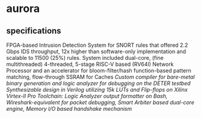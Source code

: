 # aurora

## specifications
FPGA-based Intrusion Detection System for SNORT rules that offered 2.2 Gbps IDS throughput, 12x higher than software-only implementation and scalable to 11500 (25%) rules. System included dual-core, (fine multithreaded) 4-threaded, 5-stage RISC-V based (RV64I) Network Processor and an accelerator for bloom-filter/hash function-based pattern matching, flow-through SSRAM for Caches
*Custom compiler for bare-metal binary generation and logic analyzer for debugging on the DETER testbed*
*Synthesizable design in Verilog utilizing 15k LUTs and Flip-flops on Xilinx Virtex-II Pro*
*Toolchain: Logic Analyzer output formatter on Bash, Wireshark-equivalent for packet debugging, Smart Arbiter based dual-core engine, Memory I/O based handshake mechanism*
